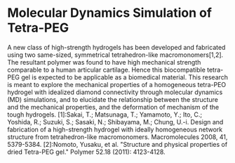 Molecular Dynamics Simulation of Tetra-PEG
========
A new class of high-strength hydrogels has been developed and fabricated using two same-sized, symmetrical tetrahedron-like macromonomers[1,2]. The resultant polymer was found to have high mechanical strength comparable to a human articular cartilage. Hence this biocompatible tetra-PEG gel is expected to be applicable as a biomedical material. This research is meant to explore the mechanical properties of a homogeneous tetra-PEO hydrogel with idealized diamond connectivity through molecular dynamics (MD) simulations, and to elucidate the relationship between the structure and the mechanical properties, and the deformation of mechanism of the tough hydrogels.
[1]:Sakai, T.; Matsunaga, T.; Yamamoto, Y.; Ito, C.; Yoshida, R.; Suzuki, S.; Sasaki, N.; Shibayama, M.; Chung, U.-i. Design and fabrication of a high-strength hydrogel with ideally homogeneous network structure from tetrahedron-like macromonomers. Macromolecules 2008, 41, 5379-5384.
[2]:Nomoto, Yusaku, et al. "Structure and physical properties of dried Tetra-PEG gel." Polymer 52.18 (2011): 4123-4128.
